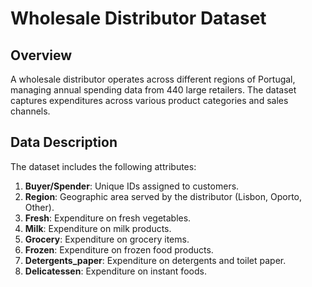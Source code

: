 # Wholesale Distributor Dataset

## Overview
A wholesale distributor operates across different regions of Portugal, managing annual spending data from 440 large retailers. The dataset captures expenditures across various product categories and sales channels.

## Data Description
The dataset includes the following attributes:

1. **Buyer/Spender**: Unique IDs assigned to customers.
2. **Region**: Geographic area served by the distributor (Lisbon, Oporto, Other).
3. **Fresh**: Expenditure on fresh vegetables.
4. **Milk**: Expenditure on milk products.
5. **Grocery**: Expenditure on grocery items.
6. **Frozen**: Expenditure on frozen food products.
7. **Detergents_paper**: Expenditure on detergents and toilet paper.
8. **Delicatessen**: Expenditure on instant foods.
